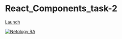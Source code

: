 # React_Components_task-2

[Launch](https://johnnystorm19.github.io/RA_Components_task-2/)

[![Netology RA](https://github.com/JohnnyStorm19/RA_Components_task-2/actions/workflows/web.yml/badge.svg)](https://github.com/JohnnyStorm19/RA_Components_task-2/actions/workflows/web.yml)
